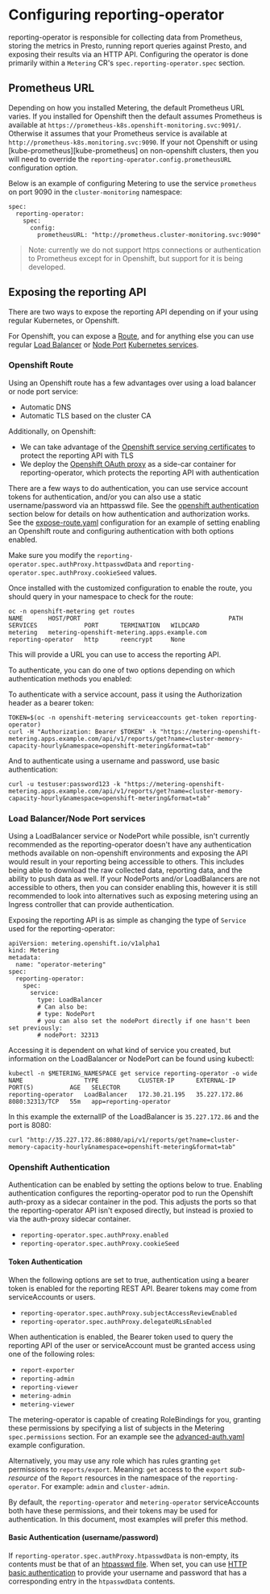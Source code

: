 # Configuring reporting-operator

reporting-operator is responsible for collecting data from Prometheus, storing the metrics in Presto, running report queries against Presto, and exposing their results via an HTTP API.
Configuring the operator is done primarily within a `Metering` CR's `spec.reporting-operator.spec` section.

## Prometheus URL

Depending on how you installed Metering, the default Prometheus URL varies.
If you installed for Openshift then the default assumes Prometheus is available at `https://prometheus-k8s.openshift-monitoring.svc:9091/`.
Otherwise it assumes that your Prometheus service is available at `http://prometheus-k8s.monitoring.svc:9090`.
If your not Openshift or using [kube-prometheus][kube-prometheus] on non-openshift clusters, then you will need to override the `reporting-operator.config.prometheusURL` configuration option.

Below is an example of configuring Metering to use the service `prometheus` on port 9090 in the `cluster-monitoring` namespace:

```
spec:
  reporting-operator:
    spec:
      config:
        prometheusURL: "http://prometheus.cluster-monitoring.svc:9090"
```

> Note: currently we do not support https connections or authentication to Prometheus except for in Openshift, but support for it is being developed.

## Exposing the reporting API

There are two ways to expose the reporting API depending on if your using regular Kubernetes, or Openshift.

For Openshift, you can expose a [Route][route], and for anything else you can use regular [Load Balancer][load-balancer-svc] or [Node Port][node-port-svc] [Kubernetes services][kube-svc].

### Openshift Route

Using an Openshift route has a few advantages over using a load balancer or node port service:

- Automatic DNS
- Automatic TLS based on the cluster CA

Additionally, on Openshift:

- We can take advantage of the [Openshift service serving certificates][service-certs] to protect the reporting API with TLS
- We deploy the [Openshift OAuth proxy][oauth-proxy] as a side-car container for reporting-operator, which protects the reporting API with authentication

There are a few ways to do authentication, you can use service account tokens for authentication, and/or you can also use a static username/password via an httpasswd file.
See the [openshift authentication](#openshift-authentication) section below for details on how authentication and authorization works.
See the [expose-route.yaml][expose-route-config] configuration for an example of setting enabling an Openshift route and configuring authentication with both options enabled.

Make sure you modify the `reporting-operator.spec.authProxy.httpasswdData` and `reporting-operator.spec.authProxy.cookieSeed` values.

Once installed with the customized configuration to enable the route, you should query in your namespace to check for the route:

```
oc -n openshift-metering get routes
NAME       HOST/PORT                                         PATH      SERVICES             PORT      TERMINATION   WILDCARD
metering   metering-openshift-metering.apps.example.com                reporting-operator   http      reencrypt     None
```

This will provide a URL you can use to access the reporting API.

To authenticate, you can do one of two options depending on which authentication methods you enabled:

To authenticate with a service account, pass it using the Authorization header as a bearer token:

```
TOKEN=$(oc -n openshift-metering serviceaccounts get-token reporting-operator)
curl -H "Authorization: Bearer $TOKEN" -k "https://metering-openshift-metering.apps.example.com/api/v1/reports/get?name=cluster-memory-capacity-hourly&namespace=openshift-metering&format=tab"
```

And to authenticate using a username and password, use basic authentication:

```
curl -u testuser:password123 -k "https://metering-openshift-metering.apps.example.com/api/v1/reports/get?name=cluster-memory-capacity-hourly&namespace=openshift-metering&format=tab"
```

### Load Balancer/Node Port services

Using a LoadBalancer service or NodePort while possible, isn't currently recommended as the reporting-operator doesn't have any authentication methods available on non-openshift environments and exposing the API would result in your reporting being accessible to others.
This includes being able to download the raw collected data, reporting data, and the ability to push data as well.
If your NodePorts and/or LoadBalancers are not accessible to others, then you can consider enabling this, however it is still recommended to look into alternatives such as exposing metering using an Ingress controller that can provide authentication.

Exposing the reporting API is as simple as changing the type of `Service` used for the reporting-operator:

```
apiVersion: metering.openshift.io/v1alpha1
kind: Metering
metadata:
  name: "operator-metering"
spec:
  reporting-operator:
    spec:
      service:
        type: LoadBalancer
        # Can also be:
        # type: NodePort
        # you can also set the nodePort directly if one hasn't been set previously:
        # nodePort: 32313
```

Accessing it is dependent on what kind of service you created, but information on the LoadBalancer or NodePort can be found using kubectl:

```
kubectl -n $METERING_NAMESPACE get service reporting-operator -o wide
NAME                 TYPE           CLUSTER-IP      EXTERNAL-IP     PORT(S)          AGE   SELECTOR
reporting-operator   LoadBalancer   172.30.21.195   35.227.172.86   8080:32313/TCP   55m   app=reporting-operator
```

In this example the externalIP of the LoadBalancer is `35.227.172.86` and the port is 8080:

```
curl "http://35.227.172.86:8080/api/v1/reports/get?name=cluster-memory-capacity-hourly&namespace=openshift-metering&format=tab"
```

### Openshift Authentication

Authentication can be enabled by setting the options below to true.
Enabling authentication configures the reporting-operator pod to run the Openshift auth-proxy as a sidecar container in the pod.
This adjusts the ports so that the reporting-operator API isn't exposed directly, but instead is proxied to via the auth-proxy sidecar container.

- `reporting-operator.spec.authProxy.enabled`
- `reporting-operator.spec.authProxy.cookieSeed`

#### Token Authentication

When the following options are set to true, authentication using a bearer token is enabled for the reporting REST API.
Bearer tokens may come from serviceAccounts or users.

- `reporting-operator.spec.authProxy.subjectAccessReviewEnabled`
- `reporting-operator.spec.authProxy.delegateURLsEnabled`

When authentication is enabled, the Bearer token used to query the reporting API of the user or serviceAccount must be granted access using one of the following roles:

- `report-exporter`
- `reporting-admin`
- `reporting-viewer`
- `metering-admin`
- `metering-viewer`

The metering-operator is capable of creating RoleBindings for you, granting these permissions by specifying a list of subjects in the Metering `spec.permissions` section.
For an example see the [advanced-auth.yaml][advanced-auth-config] example configuration.

Alternatively, you may use any role which has rules granting `get` permissions to `reports/export`.
Meaning: `get` access to the `export` _sub-resource_ of the `Report` resources in the namespace of the `reporting-operator`.
For example: `admin` and `cluster-admin`.

By default, the `reporting-operator` and `metering-operator` serviceAccounts both have these permissions, and their tokens may be used for authentication.
In this document, most examples will prefer this method.

#### Basic Authentication (username/password)

If `reporting-operator.spec.authProxy.htpasswdData` is non-empty, its contents must be that of an [htpasswd file](https://httpd.apache.org/docs/2.4/programs/htpasswd.html).
When set, you can use [HTTP basic authentication][basic-auth-rfc] to provide your username and password that has a corresponding entry in the `htpasswdData` contents.

[route]: https://docs.openshift.com/container-platform/3.11/dev_guide/routes.html
[kube-svc]: https://kubernetes.io/docs/concepts/services-networking/service/
[load-balancer-svc]: https://kubernetes.io/docs/concepts/services-networking/service/#loadbalancer
[node-port-svc]: https://kubernetes.io/docs/concepts/services-networking/service/#nodeport
[service-certs]: https://docs.openshift.com/container-platform/3.11/dev_guide/secrets.html#service-serving-certificate-secrets
[oauth-proxy]: https://github.com/openshift/oauth-proxy
[expose-route-config]: ../manifests/metering-config/expose-route.yaml
[basic-auth-rfc]: https://tools.ietf.org/html/rfc7617
[advanced-auth-config]: ../manifests/metering-config/advanced-auth.yaml
